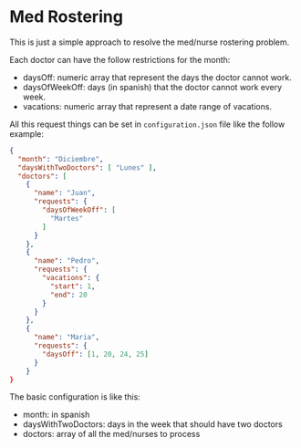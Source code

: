 # Med Rostering

This is just a simple approach to resolve the med/nurse rostering problem.

Each doctor can have the follow restrictions for the month:

- daysOff: numeric array that represent the days the doctor cannot work.
- daysOfWeekOff: days (in spanish) that the doctor cannot work every week.
- vacations: numeric array that represent a date range of vacations.

All this request things can be set in `configuration.json` file like the follow example:

```json
{
  "month": "Diciembre",
  "daysWithTwoDoctors": [ "Lunes" ],
  "doctors": [
    {
      "name": "Juan",
      "requests": {
        "daysOfWeekOff": [
          "Martes"
        ]
      }
    },
    {
      "name": "Pedro",
      "requests": {
        "vacations": {
          "start": 1,
          "end": 20
        }
      }
    },
    {
      "name": "Maria",
      "requests": {
        "daysOff": [1, 20, 24, 25]
      }
    }
}
```

The basic configuration is like this:
- month: in spanish
- daysWithTwoDoctors: days in the week that should have two doctors
- doctors: array of all the med/nurses to process